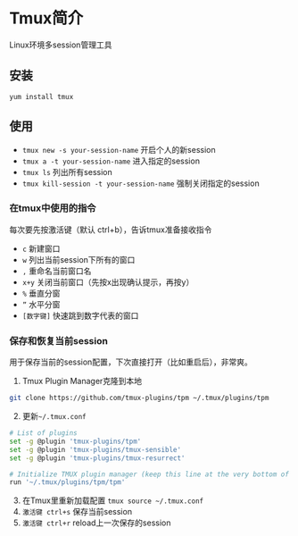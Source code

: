 # Tmux简介

Linux环境多session管理工具

## 安装

`yum install tmux`

## 使用

* `tmux new -s your-session-name` 开启个人的新session
* `tmux a -t your-session-name` 进入指定的session
* `tmux ls` 列出所有session
* `tmux kill-session -t your-session-name` 强制关闭指定的session

### 在tmux中使用的指令

每次要先按激活键（默认 ctrl+b），告诉tmux准备接收指令

* `c` 新建窗口
* `w` 列出当前session下所有的窗口
* `,` 重命名当前窗口名
* `x+y` 关闭当前窗口（先按x出现确认提示，再按y）
* `%` 垂直分窗
* `”` 水平分窗
* `[数字键]` 快速跳到数字代表的窗口

### 保存和恢复当前session

用于保存当前的session配置，下次直接打开（比如重启后），非常爽。

1. Tmux Plugin Manager克隆到本地
```bash
git clone https://github.com/tmux-plugins/tpm ~/.tmux/plugins/tpm
```
2. 更新`~/.tmux.conf`
```bash
# List of plugins
set -g @plugin 'tmux-plugins/tpm'
set -g @plugin 'tmux-plugins/tmux-sensible'
set -g @plugin 'tmux-plugins/tmux-resurrect'

# Initialize TMUX plugin manager (keep this line at the very bottom of tmux.conf)
run '~/.tmux/plugins/tpm/tpm'
```
3. 在Tmux里重新加载配置 `tmux source ~/.tmux.conf`
4. `激活键 ctrl+s` 保存当前session
5. `激活键 ctrl+r` reload上一次保存的session